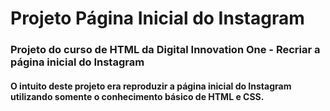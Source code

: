 # Projeto Página Inicial do Instagram
### Projeto do curso de HTML da Digital Innovation One - Recriar a página inicial do Instagram
#### O intuito deste projeto era reproduzir a página inicial do Instagram utilizando somente o conhecimento básico de HTML e CSS.
